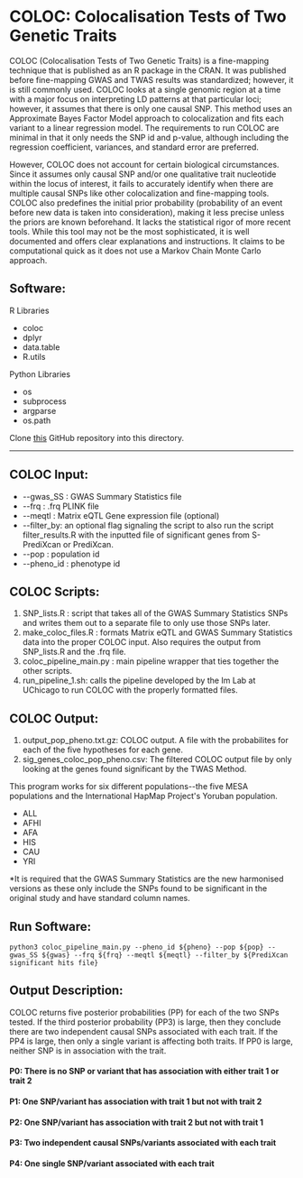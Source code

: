 # COLOC: Colocalisation Tests of Two Genetic Traits
COLOC (Colocalisation Tests of Two Genetic Traits) is a fine-mapping technique that is published as an R package in the CRAN. It was published before fine-mapping GWAS and TWAS results was standardized; however, it is still commonly used. COLOC looks at a single genomic region at a time with a major focus on interpreting LD patterns at that particular loci; however, it assumes that there is only one causal SNP. This method uses an Approximate Bayes Factor Model approach to colocalization and fits each variant to a linear regression model. The requirements to run COLOC are minimal in that it only needs the SNP id and p-value, although including the regression coefficient, variances, and standard error are preferred. 


However, COLOC does not account for certain biological circumstances. Since it assumes only causal SNP and/or one qualitative trait nucleotide within the locus of interest, it fails to accurately identify when there are multiple causal SNPs like other colocalization and fine-mapping tools. COLOC also predefines the initial prior probability (probability of an event before new data is taken into consideration), making it less precise unless the priors are known beforehand. It lacks the statistical rigor of more recent tools. While this tool may not be the most sophisticated, it is well documented and offers clear explanations and instructions. It claims to be computational quick as it does not use a Markov Chain Monte Carlo approach.

## Software:
R Libraries
* coloc
* dplyr
* data.table
* R.utils


Python Libraries
* os
* subprocess
* argparse
* os.path

Clone [this](https://github.com/hakyimlab/summary-gwas-imputation) GitHub repository into this directory. 

____________________________________________________________________________________________________________________________________

## COLOC Input:
* --gwas_SS : GWAS Summary Statistics file
* --frq : .frq PLINK file
* --meqtl : Matrix eQTL Gene expression file (optional)
* --filter_by: an optional flag signaling the script to also run the script filter_results.R with the inputted file of significant genes from S-PrediXcan or PrediXcan.
* --pop : population id
* --pheno_id : phenotype id

## COLOC Scripts:
1. SNP_lists.R : script that takes all of the GWAS Summary Statistics SNPs and writes them out to a separate file to only use those SNPs later.
2. make_coloc_files.R : formats Matrix eQTL and GWAS Summary Statistics data into the proper COLOC input. Also requires the output from SNP_lists.R and the .frq file.
3. coloc_pipeline_main.py : main pipeline wrapper that ties together the other scripts. 
4. run_pipeline_1.sh: calls the pipeline developed by the Im Lab at UChicago to run COLOC with the properly formatted files.

## COLOC Output:
1. output_pop_pheno.txt.gz: COLOC output. A file with the probabilites for each of the five hypotheses for each gene.
2. sig_genes_coloc_pop_pheno.csv: The filtered COLOC output file by only looking at the genes found significant by the TWAS Method.


This program works for six different populations--the five MESA populations and the International HapMap Project's Yoruban population.
* ALL
* AFHI
* AFA
* HIS
* CAU
* YRI


*It is required that the GWAS Summary Statistics are the new harmonised versions as these only include the SNPs found to be significant in the original study and have standard column names. 

## Run Software:

```
python3 coloc_pipeline_main.py --pheno_id ${pheno} --pop ${pop} --gwas_SS ${gwas} --frq ${frq} --meqtl ${meqtl} --filter_by ${PrediXcan significant hits file}

```


## Output Description: 
COLOC returns five posterior probabilities (PP) for each of the two SNPs tested. If the third posterior probability (PP3) is large, then they conclude there are two independent causal SNPs associated with each trait. If the PP4 is large, then only a single variant is affecting both traits. If PP0 is large, neither SNP is in association with the trait. 

#### P0: There is no SNP or variant that has association with either trait 1 or trait 2
#### P1: One SNP/variant has association with trait 1 but not with trait 2
#### P2: One SNP/variant has association with trait 2 but not with trait 1
#### P3: Two independent causal SNPs/variants associated with each trait
#### P4: One single SNP/variant associated with each trait

